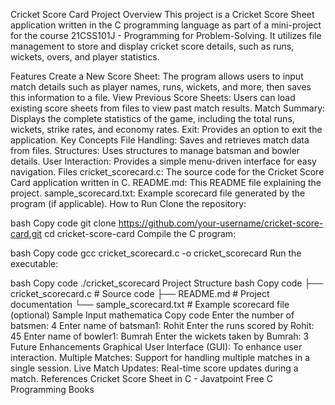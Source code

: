 Cricket Score Card
Project Overview
This project is a Cricket Score Sheet application written in the C programming language as part of a mini-project for the course 21CSS101J - Programming for Problem-Solving. It utilizes file management to store and display cricket score details, such as runs, wickets, overs, and player statistics.

Features
Create a New Score Sheet: The program allows users to input match details such as player names, runs, wickets, and more, then saves this information to a file.
View Previous Score Sheets: Users can load existing score sheets from files to view past match results.
Match Summary: Displays the complete statistics of the game, including the total runs, wickets, strike rates, and economy rates.
Exit: Provides an option to exit the application.
Key Concepts
File Handling: Saves and retrieves match data from files.
Structures: Uses structures to manage batsman and bowler details.
User Interaction: Provides a simple menu-driven interface for easy navigation.
Files
cricket_scorecard.c: The source code for the Cricket Score Card application written in C.
README.md: This README file explaining the project.
sample_scorecard.txt: Example scorecard file generated by the program (if applicable).
How to Run
Clone the repository:

bash
Copy code
git clone https://github.com/your-username/cricket-score-card.git
cd cricket-score-card
Compile the C program:

bash
Copy code
gcc cricket_scorecard.c -o cricket_scorecard
Run the executable:

bash
Copy code
./cricket_scorecard
Project Structure
bash
Copy code
├── cricket_scorecard.c   # Source code
├── README.md            # Project documentation
└── sample_scorecard.txt # Example scorecard file (optional)
Sample Input
mathematica
Copy code
Enter the number of batsmen: 4
Enter name of batsman1: Rohit
Enter the runs scored by Rohit: 45
Enter name of bowler1: Bumrah
Enter the wickets taken by Bumrah: 3
Future Enhancements
Graphical User Interface (GUI): To enhance user interaction.
Multiple Matches: Support for handling multiple matches in a single session.
Live Match Updates: Real-time score updates during a match.
References
Cricket Score Sheet in C - Javatpoint
Free C Programming Books
